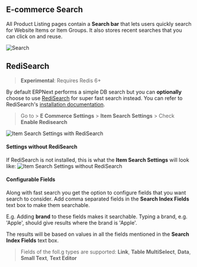 ## E-commerce Search

All Product Listing pages contain a **Search bar** that lets users quickly search for Website Items or Item Groups. It also stores recent searches that you can click on and reuse.

![Search](https://docs.erpnext.com/files/e-commerce-search.png)

## RediSearch

> **Experimental**: Requires Redis 6+

By default ERPNext performs a simple DB search but you can **optionally** choose to use [RediSearch](https://redis.com/modules/redis-search/) for super fast search instead. You can refer to RediSearch's [installation documentation](https://docs.erpnext.com/docs/v14/user/manual/en/e_commerce/articles/installing_redisearch_to_enable_super_fast_e_commerce_search).

> Go to > **E Commerce Settings** > **Item Search Settings** > Check **Enable Redisearch**

![Item Search Settings with RediSearch](https://docs.erpnext.com/files/item-search-settings-enabled.png)

#### Settings without RediSearch

If RediSearch is not installed, this is what the **Item Search Settings** will look like: ![Item Search Settings without RediSearch](https://docs.erpnext.com/files/item-search-settings.png)

#### Configurable Fields

Along with fast search you get the option to configure fields that you want search to consider. Add comma separated fields in the **Search Index Fields** text box to make them searchable.

E.g. Adding **brand** to these fields makes it searchable. Typing a brand, e.g. 'Apple', should give results where the brand is 'Apple'.

The results will be based on values in all the fields mentioned in the **Search Index Fields** text box.

> Fields of the foll.g types are supported: **Link**, **Table MultiSelect**, **Data**, **Small Text**, **Text Editor**